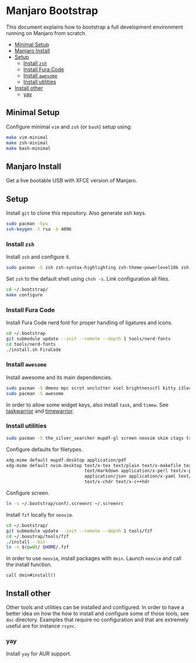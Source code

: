 # Manjaro Bootstrap

This document explains how to bootstrap a full development environment running on Manjaro from
scratch.

<!-- vim-markdown-toc GFM -->

* [Minimal Setup](#minimal-setup)
* [Manjaro Install](#manjaro-install)
* [Setup](#setup)
  - [Install `zsh`](#install-zsh)
  - [Install Fura Code](#install-fura-code)
  - [Install `awesome`](#install-awesome)
  - [Install utilities](#install-utilities)
* [Install other](#install-other)
  - [yay](#yay)

<!-- vim-markdown-toc -->

## Minimal Setup

Configure minimal `vim` and `zsh` (or `bash`) setup using:

```sh
make vim-minimal
make zsh-minimal
make bash-minimal
```

## Manjaro Install

Get a live bootable USB with XFCE version of Manjaro.

## Setup

Install `git` to clone this repository. Also generate ssh keys.

```sh
sudo pacman -Syu
ssh-keygen -t rsa -b 4096
```

### Install `zsh`

Install `zsh` and configure it.

```sh
sudo pacman -S zsh zsh-syntax-highlighting zsh-theme-powerlevel10k zsh-completions zsh-autosuggestions
```

Set `zsh` to the default shell using `chsh -s`. Link configuration all files.

```sh
cd ~/.bootstrap/
make configure
```

### Install Fura Code

Install Fura Code nerd font for proper handling of ligatures and icons.

```sh
cd ~/.bootstrap
git submodule update --init --remote --depth 1 tools/nerd-fonts
cd tools/nerd-fonts
./install.sh FiraCode
```

### Install `awesome`

Install awesome and its main dependencies.

```sh
sudo pacman -S dmenu mpc scrot unclutter xsel brightnessctl kitty i3lock
sudo pacman -S awesome
```

In order to allow some widget keys, also install `task`, and `timew`. See [taskwarrior](doc/task.md)
and [timewarrior](doc/timew.md).

### Install utilities

```sh
sudo pacman -S the_silver_searcher mupdf-gl screen neovim skim ctags tree
```

Configure defaults for filetypes.

```zsh
xdg-mime default mupdf.desktop application/pdf
xdg-mime default nvim.desktop text/x-tex text/plain text/x-makefile text/rust text/x-log \
                              text/markdown application/x-perl text/x-python text/x-java \
                              application/json application/x-yaml text/x-csrc text/x-c++src \
                              text/x-chdr text/x-c++hdr
```

Configure screen.

```sh
ln -s ~/.bootstrap/conf/.screenrc ~/.screenrc
```

Install `fzf` locally for `neovim`.

```sh
cd ~/.bootstrap/
git submodule update --init --remote --depth 1 tools/fzf
cd ~/.boostrap/tools/fzf
./install --bin
ln -s $(pwd)/ $HOME/.fzf
```

In order to use `neovim`, install packages with `dein`. Launch `neovim` and call the install
function.

```viml
call dein#install()
```


## Install other

Other tools and utilities can be installed and configured. In order to have a better idea on how the
how to install and configure some of those tools, see `doc` directory. Examples that require no
configuration and that are extremely useful are for instance `rsync`.

### yay

Install `yay` for AUR support.

